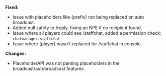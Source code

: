 **Fixed:**
- Issue with placeholders like {prefix} not being replaced on auto broadcast.
- Added null safety to /reply, fixing an NPE if no recipient found.
- Issue where all players could see /staffchat, added a permission check: `chatmanager.staffchat`
- Issue where {player} wasn't replaced for /staffchat in console.

**Changes:**
- PlaceholderAPI was not parsing placeholders in the broadcast/autobroadcast features.